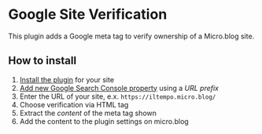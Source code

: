 # Google Site Verification

This plugin adds a Google meta tag to verify ownership of a Micro.blog site.

## How to install

1. [Install the plugin](https://micro.blog/account/themes/new?plugin=1) for your site
1. [Add new Google Search Console property](https://search.google.com/u/1/search-console/welcome) using a *URL prefix*
1. Enter the URL of your site, e.x. `https://iltempo.micro.blog/`
1. Choose verification via HTML tag
1. Extract the *content* of the meta tag shown
1. Add the content to the plugin settings on micro.blog
